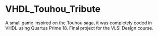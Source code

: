 # VHDL_Touhou_Tribute
A small game inspired on the Touhou saga, it was completely coded in VHDL using Quartus Prime 18. Final project for the VLSI Design course.
